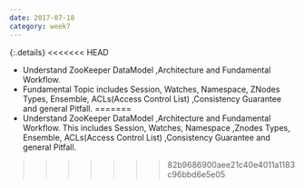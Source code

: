 ```yaml
---
date: 2017-07-18
category: week7
---
```

{:.details}
<<<<<<< HEAD
- Understand ZooKeeper DataModel ,Architecture and Fundamental Workflow.
- Fundamental Topic includes Session, Watches, Namespace, ZNodes Types, Ensemble, ACLs(Access Control List) ,Consistency Guarantee and general Pitfall.
=======
- Understand ZooKeeper DataModel ,Architecture and Fundamental Workflow. This includes Session, Watches, Namespace ,Znodes Types, Ensemble, ACLs(Access Control List) ,Consistency Guarantee and general Pitfall.
>>>>>>> 82b9686900aee21c40e4011a1183c96bbd6e5e05
